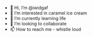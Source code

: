 - 👋 Hi, I’m @iwidgaf
- 👀 I’m interested in caramel ice cream
- 🌱 I’m currently learning life
- 💞️ I’m looking to collaborate
- 📫 How to reach me - whistle loud

<!---
iwidgaf/iwidgaf is a ✨ special ✨ repository because its `README.md` (this file) appears on your GitHub profile.
You can click the Preview link to take a look at your changes.
--->

